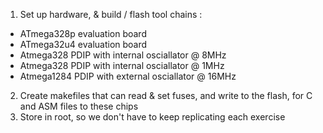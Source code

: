 1. Set up hardware, & build / flash tool chains :
* ATmega328p evaluation board
* ATmega32u4 evaluation board
* Atmega328 PDIP with internal osciallator @ 8MHz
* Atmega328 PDIP with internal osciallator @ 1MHz
* Atmega1284 PDIP with external osciallator @ 16MHz

2. Create makefiles that can read & set fuses, and write to the flash, for C and ASM files to these chips
3. Store in root, so we don't have to keep replicating each exercise